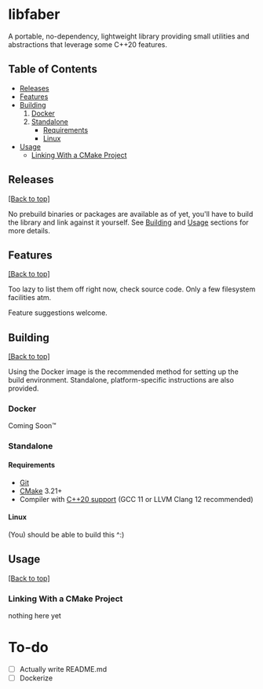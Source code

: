 # libfaber
A portable, no-dependency, lightweight library providing small utilities and abstractions that leverage some C++20 features.

## Table of Contents
- [Releases](#releases)
- [Features](#features)
- [Building](#building)
  1. [Docker](#docker)
  2. [Standalone](#standalone)
      - [Requirements](#requirements)
      - [Linux](#linux)
- [Usage](#usage)
  - [Linking With a CMake Project](#linking-with-a-cmake-project)

## Releases
[[Back to top]](#table-of-contents)

No prebuild binaries or packages are available as of yet, you'll have to build the library and link against it yourself. See [Building](#building) and [Usage](#usage) sections for more details.

## Features
[[Back to top]](#table-of-contents)

Too lazy to list them off right now, check source code. Only a few filesystem facilities atm.

Feature suggestions welcome.

## Building
[[Back to top]](#table-of-contents)

Using the Docker image is the recommended method for setting up the build environment. Standalone, platform-specific instructions are also provided.

### Docker
Coming Soon™

### Standalone
#### Requirements
- [Git](https://git-scm.com/downloads)
- [CMake](https://cmake.org/download/) 3.21+
- Compiler with [C++20 support](https://en.cppreference.com/w/cpp/compiler_support#C.2B.2B20_features) (GCC 11 or LLVM Clang 12 recommended)

#### Linux
(You) should be able to build this ^:)

## Usage
[[Back to top]](#table-of-contents)

### Linking With a CMake Project
nothing here yet

# To-do
- [ ] Actually write README.md
- [ ] Dockerize
